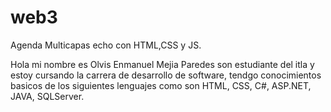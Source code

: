 # web3
Agenda Multicapas echo con  HTML,CSS y JS.

Hola mi nombre es  Olvis Enmanuel Mejia Paredes  son estudiante del  itla  y estoy cursando la carrera de desarrollo de software, tendgo conocimientos basicos de los siguientes lenguajes como son HTML, CSS, C#, ASP.NET, JAVA, SQLServer.
